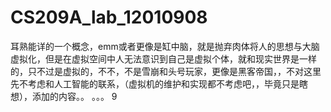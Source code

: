 # CS209A_lab_12010908
耳熟能详的一个概念，emm或者更像是缸中脑，就是抛弃肉体将人的思想与大脑虚拟化，但是在虚拟空间中人无法意识到自己是虚拟个体，就和现实世界是一样的，只不过是虚拟的，不不，不是雪崩和头号玩家，更像是黑客帝国，，不对这里 先不考虑和人工智能的联系，（虚拟机的维护和实现都不考虑吧，，毕竟只是瞎想），添加的内容。。
。。。
9
